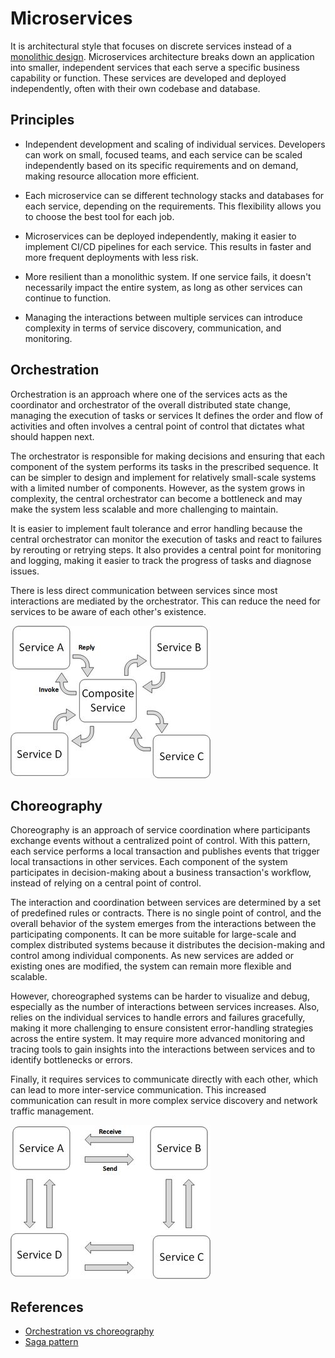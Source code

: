 # Microservices

 It is architectural style that focuses on discrete services instead of a
 [monolithic design](../architecture/monolithic.md). Microservices architecture breaks down an
 application into smaller, independent services that each serve a specific
 business capability or function. These services are developed and deployed
 independently, often with their own codebase and database.

## Principles

- Independent development and scaling of individual services. Developers can
  work on small, focused teams, and each service can be scaled independently
  based on its specific requirements and on demand, making resource allocation
  more efficient.

- Each microservice can se different technology stacks and databases for each
  service, depending on the requirements. This flexibility allows you to choose
  the best tool for each job.

- Microservices can be deployed independently, making it easier to implement
  CI/CD pipelines for each service. This results in faster and more frequent
  deployments with less risk.

- More resilient than a monolithic system. If one service fails, it doesn't
  necessarily impact the entire system, as long as other services can continue
  to function.

- Managing the interactions between multiple services can introduce complexity
  in terms of service discovery, communication, and monitoring.

## Orchestration

Orchestration is an approach where one of the services acts as the coordinator
and orchestrator of the overall distributed state change, managing the execution
of tasks or services It defines the order and flow of activities and often
involves a central point of control that dictates what should happen next.

The orchestrator is responsible for making decisions and ensuring that each
component of the system performs its tasks in the prescribed sequence. It can be
simpler to design and implement for relatively small-scale systems with a
limited number of components. However, as the system grows in complexity, the
central orchestrator can become a bottleneck and may make the system less
scalable and more challenging to maintain.

It is easier to implement fault tolerance and error handling because the central
orchestrator can monitor the execution of tasks and react to failures by
rerouting or retrying steps. It also provides a central point for monitoring and
logging, making it easier to track the progress of tasks and diagnose issues.

There is less direct communication between services since most interactions are
mediated by the orchestrator. This can reduce the need for services to be aware
of each other's existence.

![Orchestration](../assets/img/orchestration.png)

## Choreography

Choreography is an approach of service coordination where participants exchange
events without a centralized point of control. With this pattern, each service
performs a local transaction and publishes events that trigger local
transactions in other services. Each component of the system participates in
decision-making about a business transaction's workflow, instead of relying on a
central point of control.

The interaction and coordination between services are determined by a set of
predefined rules or contracts. There is no single point of control, and the
overall behavior of the system emerges from the interactions between the
participating components. It can be more suitable for large-scale and complex
distributed systems because it distributes the decision-making and control among
individual components. As new services are added or existing ones are modified,
the system can remain more flexible and scalable.

However, choreographed systems can be harder to visualize and debug, especially
as the number of interactions between services increases. Also, relies on the
individual services to handle errors and failures gracefully, making it more
challenging to ensure consistent error-handling strategies across the entire
system. It may require more advanced monitoring and tracing tools to gain
insights into the interactions between services and to identify bottlenecks or
errors.

Finally, it requires services to communicate directly with each other, which can
lead to more inter-service communication. This increased communication can
result in more complex service discovery and network traffic management.

![Choreography](../assets/img/choreography.png)

## References

- [Orchestration vs choreography](https://www.accionlabs.com/microservices-orchestration-vs-choreography-what-to-prefer)
- [Saga pattern](https://microservices.io/patterns/data/saga.html)